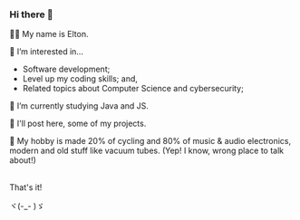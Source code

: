 ### Hi there 👋


👦🏻 My name is Elton. <br>

👀 I’m interested in...
  - Software development;
  - Level up my coding skills; and,
  - Related topics about Computer Science and cybersecurity; <br>  
  
🌱 I’m currently studying Java and JS. <br>

🧱 I'll post here, some of my projects. <br>

🎺 My hobby is made 20% of cycling and 80% of music & audio electronics, modern and old stuff like vacuum tubes. (Yep! I know, wrong place to talk about!) <br>

<br>
That's it!<br>

ヾ(-_- )ゞ 
